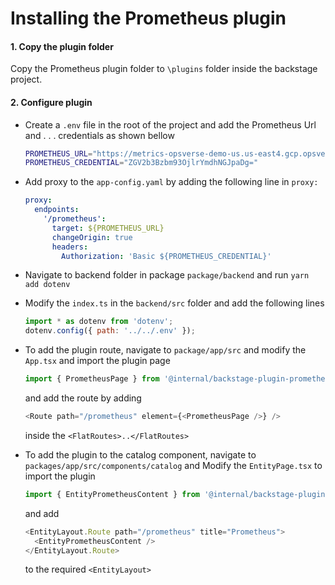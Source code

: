# Installing the Prometheus plugin

#### 1. Copy the plugin folder

Copy the Prometheus plugin folder to `\plugins` folder inside the backstage project.

#### 2. Configure plugin

- Create a `.env` file in the root of the project and add the Prometheus Url and . . . credentials as shown bellow

  ```bash
  PROMETHEUS_URL="https://metrics-opsverse-demo-us.us-east4.gcp.opsverse.cloud"
  PROMETHEUS_CREDENTIAL="ZGV2b3Bzbm93OjlrYmdhNGJpaDg="
  ```

- Add proxy to the `app-config.yaml` by adding the following line in `proxy:`

  ```yaml
  proxy:
    endpoints:
      '/prometheus':
        target: ${PROMETHEUS_URL}
        changeOrigin: true
        headers:
          Authorization: 'Basic ${PROMETHEUS_CREDENTIAL}'
  ```

- Navigate to backend folder in package `package/backend` and run `yarn add dotenv`
- Modify the `index.ts` in the `backend/src` folder and add the following lines

  ```js
  import * as dotenv from 'dotenv';
  dotenv.config({ path: '../../.env' });
  ```

- To add the plugin route, navigate to `package/app/src` and modify the `App.tsx` and import the plugin page

  ```js
  import { PrometheusPage } from '@internal/backstage-plugin-prometheus';
  ```

  and add the route by adding

  ```js
  <Route path="/prometheus" element={<PrometheusPage />} />
  ```

  inside the `<FlatRoutes>..</FlatRoutes>`

- To add the plugin to the catalog component, navigate to `packages/app/src/components/catalog` and Modify the `EntityPage.tsx` to import the plugin

  ```js
  import { EntityPrometheusContent } from '@internal/backstage-plugin-prometheus/src/plugin';
  ```

  and add

  ```js
  <EntityLayout.Route path="/prometheus" title="Prometheus">
    <EntityPrometheusContent />
  </EntityLayout.Route>
  ```

  to the required `<EntityLayout>`
